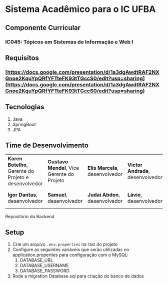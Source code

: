 # Sistema Acadêmico para o IC UFBA

## Componente Curricular

### IC045: Tópicos em Sistemas de Informação e Web I

## Requisitos
### [https://docs.google.com/presentation/d/1a3dgAwdtRAF2NXGnoe2KquYpQRfYFTteFK93tTGccS0/edit?usp=sharing](https://docs.google.com/presentation/d/1a3dgAwdtRAF2NXGnoe2KquYpQRfYFTteFK93tTGccS0/edit?usp=sharing)

## Tecnologias
1. Java
2. SpringBoot
3. JPA


## Time de Desenvolvimento

|                                                                  |                                              |                                  |                                    |                                    |
| ---------------------------------------------------------------- | -------------------------------------------- | -------------------------------- | ---------------------------------- | ---------------------------------- |
|  **Karen Botelho**, Gerente do Projeto e desenvolvedor    |  **Gustavo Mendel**, Vice Gerente do Projeto | **Elis Marcela**, desenvolvedor |  **Victor Andrade**, desenvolvedor |  **Glauber**, desenvolvedor        |
|  **Igor Dantas**, desenvolvedor                                  |  **Samuel**, desenvolvedor                   |  **Judai Abdon**, desenvolvedor  |  **Lávio**, desenvolvedor          |  **Vitor de Jesus**, desenvolvedor |

  
Repositório do Backend

## Setup

1. Crie um arquivo `.env.properties` na raiz do projeto
2. Configure as seguintes variáveis que serão utilizadas no application.properties para configuração com o MySQL:
   1. DATABASE_URL
   2. DATABASE_USERNAME
   3. DATABASE_PASSWORD
3. Rode a migration Database.sql para criação do banco de dados
